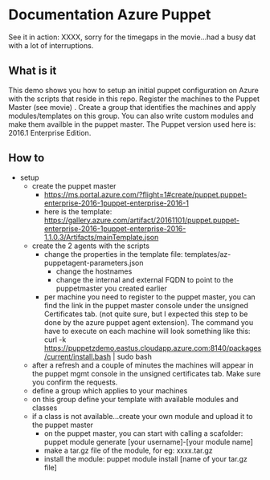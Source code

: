 # Documentation Azure Puppet

See it in action: XXXX,  sorry for the timegaps in the movie...had a busy dat with a lot of interruptions.

## What is it

This demo shows you how to setup an initial puppet configuration on Azure with the scripts that reside in this repo.
Register the machines to the Puppet Master (see movie) . Create a group that identifies the machines and apply modules/templates on this group.
You can also write custom modules and make them availble in the puppet master.
The Puppet version used here is: 2016.1  Enterprise Edition.

## How to

* setup
  * create the puppet master
    * https://ms.portal.azure.com/?flight=1#create/puppet.puppet-enterprise-2016-1puppet-enterprise-2016-1
    * here is the template: https://gallery.azure.com/artifact/20161101/puppet.puppet-enterprise-2016-1puppet-enterprise-2016-1.1.0.3/Artifacts/mainTemplate.json
  * create the 2 agents with the scripts
    * change the properties in the template file: templates/az-puppetagent-parameters.json
      * change the hostnames
      * change the internal and external FQDN to point to the puppetmaster you created earlier
    * per machine you need to register to the puppet master, you can find the link in the puppet master console under the unsigned Certificates tab. (not quite sure, but I expected this step to be done by the azure puppet agent extension). The command you have to execute on each machine will look something like this: curl -k https://puppetzdemo.eastus.cloudapp.azure.com:8140/packages/current/install.bash | sudo bash
  * after a refresh and a couple of minutes the machines will appear in the puppet mgmt console in the unsigned certificates tab. Make sure you confirm the requests.
  * define a group which applies to your machines
  * on this group define your template with available modules and classes 
  * if a class is not available...create your own module and upload it to the puppet master
    * on the puppet master, you can start with calling a scafolder: puppet module generate [your username]-[your module name]
    * make a tar.gz file of the module, for eg: xxxx.tar.gz
    * install the module: puppet module install [name of your tar.gz file]
